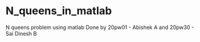# N_queens_in_matlab
N queens problem using matlab
Done by 20pw01 - Abishek A and 20pw30 - Sai Dinesh B
